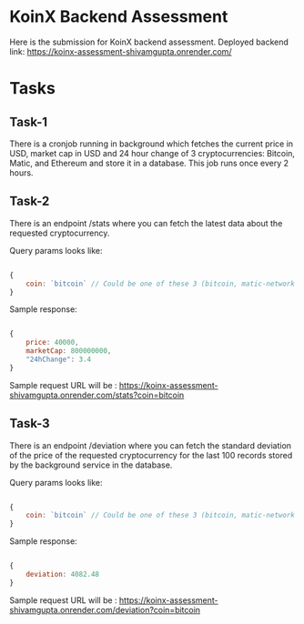 # KoinX Backend Assessment

Here is the submission for KoinX backend assessment.
Deployed backend link: https://koinx-assessment-shivamgupta.onrender.com/

# Tasks

## Task-1

There is a cronjob running in background which fetches the current price in USD, market cap in USD and 24 hour change of 3 cryptocurrencies: Bitcoin, Matic, and Ethereum and store it in a database. This job runs once every 2 hours.



## Task-2

There is an endpoint /stats where you can fetch the latest data about the requested cryptocurrency.

Query params looks like:

```javascript

{
	coin: `bitcoin` // Could be one of these 3 (bitcoin, matic-network or ethereum)
}

```

Sample response:

```javascript

{
	price: 40000,
	marketCap: 800000000,
	"24hChange": 3.4
}

``` 

Sample request URL will be : https://koinx-assessment-shivamgupta.onrender.com/stats?coin=bitcoin


## Task-3

There is an endpoint /deviation where you can fetch the standard deviation of the price of the requested cryptocurrency for the last 100 records stored by the background service in the database.

Query params looks like:

```javascript

{
	coin: `bitcoin` // Could be one of these 3 (bitcoin, matic-network or ethereum)
}

```

Sample response:

```javascript

{
	deviation: 4082.48
}

``` 

Sample request URL will be : https://koinx-assessment-shivamgupta.onrender.com/deviation?coin=bitcoin
